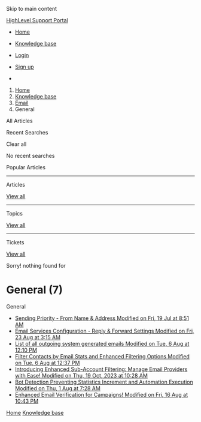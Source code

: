 Skip to main content

[ HighLevel Support Portal ](https://help.gohighlevel.com)

  * [ Home ](/support/home)
  * [ Knowledge base ](/support/solutions)

  * [Login](/support/login)
  * [Sign up](/support/signup)
  * 

  1. [Home](/support/home)
  2. [Knowledge base](/support/solutions)
  3. [Email](/support/solutions/48000449563)
  4. General

All  Articles 

Recent Searches

Clear all

No recent searches

Popular Articles

* * *

Articles

[View all](/support/search/solutions)

* * *

Topics

[View all](/support/search/topics)

* * *

Tickets

[View all](/support/search/tickets)

Sorry! nothing found for   

# General (7)

General

  * [ Sending Priority - From Name & Address Modified on Fri, 19 Jul at 8:51 AM  ](/support/solutions/articles/48000979925-sending-priority-from-name-address)
  * [ Email Services Configuration - Reply & Forward Settings Modified on Fri, 23 Aug at 3:15 AM  ](/support/solutions/articles/48001155000-email-services-configuration-reply-forward-settings)
  * [ List of all outgoing system generated emails Modified on Tue, 6 Aug at 12:10 PM  ](/support/solutions/articles/48001209235-list-of-all-outgoing-system-generated-emails)
  * [ Filter Contacts by Email Stats and Enhanced Filtering Options Modified on Tue, 6 Aug at 12:37 PM  ](/support/solutions/articles/155000000330-filter-contacts-by-email-stats-and-enhanced-filtering-options)
  * [ Introducing Enhanced Sub-Account Filtering: Manage Email Providers with Ease! Modified on Thu, 19 Oct, 2023 at 10:28 AM  ](/support/solutions/articles/155000000331-introducing-enhanced-sub-account-filtering-manage-email-providers-with-ease-)
  * [ Bot Detection Preventing Statistics Increment and Automation Execution Modified on Thu, 1 Aug at 7:28 AM  ](/support/solutions/articles/155000002954-bot-detection-preventing-statistics-increment-and-automation-execution)
  * [ Enhanced Email Verification for Campaigns! Modified on Fri, 16 Aug at 10:43 PM  ](/support/solutions/articles/155000003090-enhanced-email-verification-for-campaigns-)

[Home](/support/home) [Knowledge base](/support/solutions)
